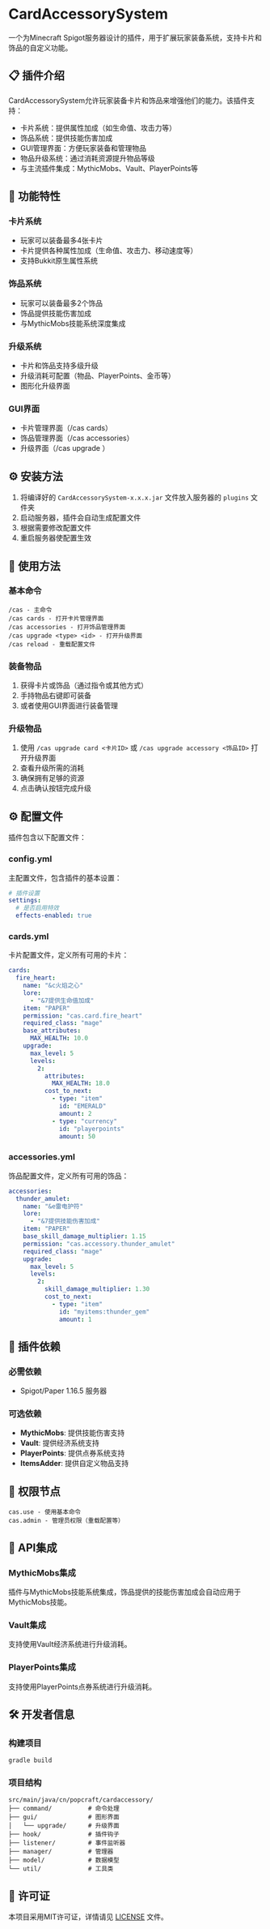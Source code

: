 # CardAccessorySystem

一个为Minecraft Spigot服务器设计的插件，用于扩展玩家装备系统，支持卡片和饰品的自定义功能。

## 📋 插件介绍

CardAccessorySystem允许玩家装备卡片和饰品来增强他们的能力。该插件支持：
- 卡片系统：提供属性加成（如生命值、攻击力等）
- 饰品系统：提供技能伤害加成
- GUI管理界面：方便玩家装备和管理物品
- 物品升级系统：通过消耗资源提升物品等级
- 与主流插件集成：MythicMobs、Vault、PlayerPoints等

## 🚀 功能特性

### 卡片系统
- 玩家可以装备最多4张卡片
- 卡片提供各种属性加成（生命值、攻击力、移动速度等）
- 支持Bukkit原生属性系统

### 饰品系统
- 玩家可以装备最多2个饰品
- 饰品提供技能伤害加成
- 与MythicMobs技能系统深度集成

### 升级系统
- 卡片和饰品支持多级升级
- 升级消耗可配置（物品、PlayerPoints、金币等）
- 图形化升级界面

### GUI界面
- 卡片管理界面（/cas cards）
- 饰品管理界面（/cas accessories）
- 升级界面（/cas upgrade <type> <id>）

## ⚙️ 安装方法

1. 将编译好的 `CardAccessorySystem-x.x.x.jar` 文件放入服务器的 `plugins` 文件夹
2. 启动服务器，插件会自动生成配置文件
3. 根据需要修改配置文件
4. 重启服务器使配置生效

## 📖 使用方法

### 基本命令
```
/cas - 主命令
/cas cards - 打开卡片管理界面
/cas accessories - 打开饰品管理界面
/cas upgrade <type> <id> - 打开升级界面
/cas reload - 重载配置文件
```

### 装备物品
1. 获得卡片或饰品（通过指令或其他方式）
2. 手持物品右键即可装备
3. 或者使用GUI界面进行装备管理

### 升级物品
1. 使用 `/cas upgrade card <卡片ID>` 或 `/cas upgrade accessory <饰品ID>` 打开升级界面
2. 查看升级所需的消耗
3. 确保拥有足够的资源
4. 点击确认按钮完成升级

## ⚙️ 配置文件

插件包含以下配置文件：

### config.yml
主配置文件，包含插件的基本设置：
```yaml
# 插件设置
settings:
  # 是否启用特效
  effects-enabled: true
```

### cards.yml
卡片配置文件，定义所有可用的卡片：
```yaml
cards:
  fire_heart:
    name: "&c火焰之心"
    lore:
      - "&7提供生命值加成"
    item: "PAPER"
    permission: "cas.card.fire_heart"
    required_class: "mage"
    base_attributes:
      MAX_HEALTH: 10.0
    upgrade:
      max_level: 5
      levels:
        2:
          attributes:
            MAX_HEALTH: 18.0
          cost_to_next:
            - type: "item"
              id: "EMERALD"
              amount: 2
            - type: "currency"
              id: "playerpoints"
              amount: 50
```

### accessories.yml
饰品配置文件，定义所有可用的饰品：
```yaml
accessories:
  thunder_amulet:
    name: "&e雷电护符"
    lore:
      - "&7提供技能伤害加成"
    item: "PAPER"
    base_skill_damage_multiplier: 1.15
    permission: "cas.accessory.thunder_amulet"
    required_class: "mage"
    upgrade:
      max_level: 5
      levels:
        2:
          skill_damage_multiplier: 1.30
          cost_to_next:
            - type: "item"
              id: "myitems:thunder_gem"
              amount: 1
```

## 🔌 插件依赖

### 必需依赖
- Spigot/Paper 1.16.5 服务器

### 可选依赖
- **MythicMobs**: 提供技能伤害支持
- **Vault**: 提供经济系统支持
- **PlayerPoints**: 提供点券系统支持
- **ItemsAdder**: 提供自定义物品支持

## 🔧 权限节点

```
cas.use - 使用基本命令
cas.admin - 管理员权限（重载配置等）
```

## 🎯 API集成

### MythicMobs集成
插件与MythicMobs技能系统集成，饰品提供的技能伤害加成会自动应用于MythicMobs技能。

### Vault集成
支持使用Vault经济系统进行升级消耗。

### PlayerPoints集成
支持使用PlayerPoints点券系统进行升级消耗。

## 🛠 开发者信息

### 构建项目
```bash
gradle build
```

### 项目结构
```
src/main/java/cn/popcraft/cardaccessory/
├── command/          # 命令处理
├── gui/              # 图形界面
│   └── upgrade/      # 升级界面
├── hook/             # 插件钩子
├── listener/         # 事件监听器
├── manager/          # 管理器
├── model/            # 数据模型
└── util/             # 工具类
```

## 📄 许可证

本项目采用MIT许可证，详情请见 [LICENSE](LICENSE) 文件。